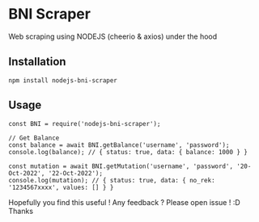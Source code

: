 # BNI Scraper

Web scraping using NODEJS (cheerio & axios) under the hood

## Installation

```
npm install nodejs-bni-scraper
```

## Usage

```
const BNI = require('nodejs-bni-scraper');

// Get Balance
const balance = await BNI.getBalance('username', 'password');
console.log(balance); // { status: true, data: { balance: 1000 } }

const mutation = await BNI.getMutation('username', 'password', '20-Oct-2022', '22-Oct-2022');
console.log(mutation); // { status: true, data: { no_rek: '1234567xxxx', values: [] } }

```

Hopefully you find this useful !
Any feedback ? Please open issue ! :D Thanks
